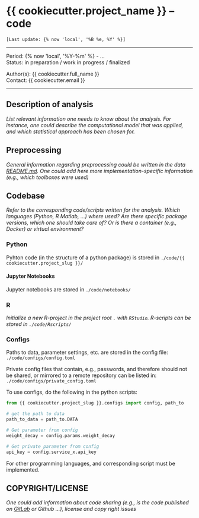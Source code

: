 # {{ cookiecutter.project_name }} – **code**

`[Last update: {% now 'local', '%B %e, %Y' %}]`

***
Period: {% now 'local', '%Y-%m' %} - ... <br>
Status: in preparation / work in progress / finalized

Author(s): {{ cookiecutter.full_name }} <br>
Contact:   {{ cookiecutter.email }}

***

## Description of analysis

*List relevant information one needs to know about the analysis. For instance, one could describe the computational model that was applied, and which statistical approach has been chosen for.*

## Preprocessing

*General information regarding preprocessing could be written in the data [README.md](../data/README.md). One could add here more implementation-specific information (e.g., which toolboxes were used)*

## Codebase

*Refer to the corresponding code/scripts written for the analysis. Which languages (Python, R Matlab, ...) where used? Are there specific package versions, which one should take care of? Or is there a container (e.g., Docker) or virtual environment?*

### Python
Pyhton code (in the structure of a python package) is stored in `./code/{{ cookiecutter.project_slug }}/`

#### Jupyter Notebooks
Jupyter notebooks are stored in `./code/notebooks/`

### R
*Initialize a new R-project in the project root `.` with `RStudio`. R-scripts can be stored in `./code/Rscripts/`*

### Configs

Paths to data, parameter settings, etc. are stored in the config file: `./code/configs/config.toml`

Private config files that contain, e.g., passwords, and therefore should not be shared,
or mirrored to a remote repository can be listed in: `./code/configs/private_config.toml`

To use configs, do the following in the python scripts:

```python
from {{ cookiecutter.project_slug }}.configs import config, path_to

# get the path to data
path_to_data = path_to.DATA

# Get parameter from config
weight_decay = config.params.weight_decay

# Get private parameter from config
api_key = config.service_x.api_key
```

For other programming languages, and corresponding script must be implemented.

## COPYRIGHT/LICENSE

*One could add information about code sharing (e.g., is the code published on [GitLab](https://gitlab.gwdg.de/users/sign_in) or Github ...), license and copy right issues*
